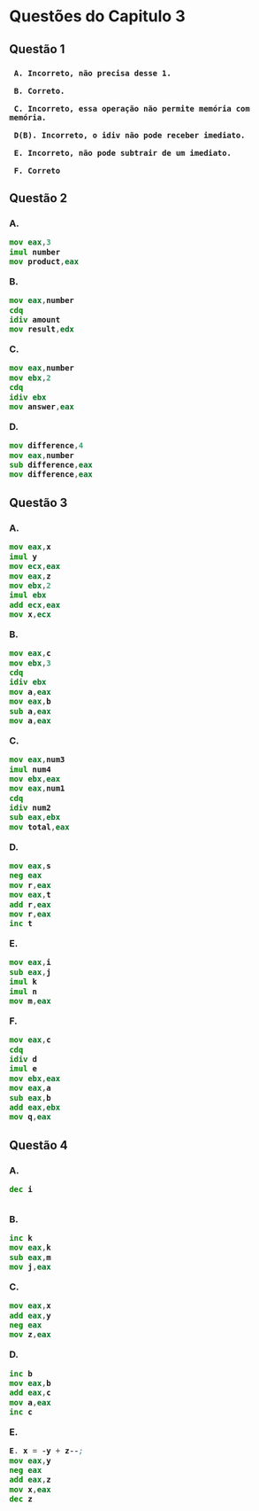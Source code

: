 <h1>
  Questões do Capitulo 3
  
  <h2> 
    Questão 1
    
   <h3>
     
     A. Incorreto, não precisa desse 1.
     
     B. Correto.
     
     C. Incorreto, essa operação não permite memória com memória.
      
     D(B). Incorreto, o idiv não pode receber imediato.
     
     E. Incorreto, não pode subtrair de um imediato.
     
     F. Correto
     
  <h2>
    Questão 2
    
   <h3>
     
A.
     
~~~asm
mov eax,3
imul number
mov product,eax   
~~~
     
B.
     
~~~asm
mov eax,number
cdq
idiv amount
mov result,edx
~~~

C.
~~~asm
mov eax,number
mov ebx,2
cdq
idiv ebx
mov answer,eax           
~~~
     
D.
~~~asm
mov difference,4
mov eax,number
sub difference,eax
mov difference,eax
~~~
     
     
  <h2>
    Questão 3
    
   <h3> 
     
A.
     
~~~asm
mov eax,x
imul y
mov ecx,eax
mov eax,z
mov ebx,2
imul ebx
add ecx,eax
mov x,ecx      
~~~
     
B.
    
~~~asm
mov eax,c
mov ebx,3
cdq
idiv ebx
mov a,eax
mov eax,b
sub a,eax
mov a,eax
~~~
     
C.
     
~~~asm
mov eax,num3
imul num4
mov ebx,eax
mov eax,num1
cdq
idiv num2
sub eax,ebx
mov total,eax    
~~~
     
D.
 
~~~asm
mov eax,s
neg eax
mov r,eax
mov eax,t     
add r,eax
mov r,eax
inc t        
~~~

E. 
  
 ~~~asm
 mov eax,i
 sub eax,j
 imul k
 imul n
 mov m,eax    
 ~~~

F. 
     
~~~asm
mov eax,c
cdq
idiv d
imul e
mov ebx,eax
mov eax,a
sub eax,b
add eax,ebx
mov q,eax     
~~~     
     
  <h2>
    Questão 4
    
   <h3>
     
A.
     
~~~asm
dec i  
     
~~~

B.

~~~asm
inc k
mov eax,k
sub eax,m
mov j,eax
~~~  
     
C.
     
~~~asm
mov eax,x
add eax,y
neg eax
mov z,eax         
~~~

D.
   
~~~asm    
inc b
mov eax,b
add eax,c
mov a,eax     
inc c 
~~~     
     
E.
  
~~~asm
E. x = -y + z--;      
mov eax,y
neg eax
add eax,z
mov x,eax
dec z       
~~~ 

 
    
